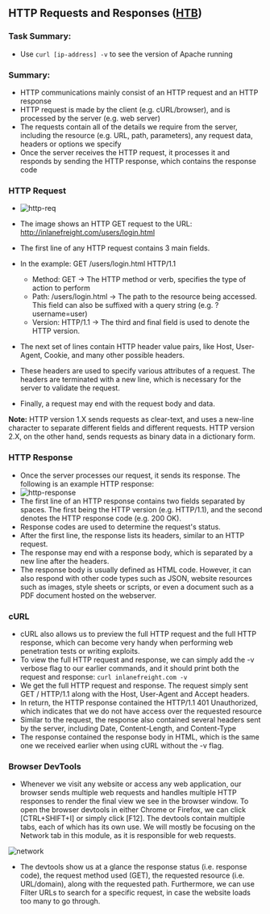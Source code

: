 ## HTTP Requests and Responses ([HTB](https://academy.hackthebox.com/module/35/section/220))

### Task Summary:

- Use `curl [ip-address] -v` to see the version of Apache running

### Summary:

-   HTTP communications mainly consist of an HTTP request and an HTTP response
-   HTTP request is made by the client (e.g. cURL/browser), and is processed by the server (e.g. web server)
-   The requests contain all of the details we require from the server, including the resource (e.g. URL, path, parameters), any request data, headers or options we specify
- Once the server receives the HTTP request, it processes it and responds by sending the HTTP response, which contains the response code

### HTTP Request

- ![http-req](https://academy.hackthebox.com/storage/modules/35/raw_request.png)
- The image shows an HTTP GET request to the URL: http://inlanefreight.com/users/login.html
- The first line of any HTTP request contains 3 main fields.
- In the example: GET /users/login.html HTTP/1.1
    - Method: GET -> The HTTP method or verb, specifies the type of action to perform
    - Path: /users/login.html -> The path to the resource being accessed. This field can also be suffixed with a query string (e.g. ?username=user)
    - Version: HTTP/1.1 -> The third and final field is used to denote the HTTP version.

- The next set of lines contain HTTP header value pairs, like Host, User-Agent, Cookie, and many other possible headers.
- These headers are used to specify various attributes of a request. The headers are terminated with a new line, which is necessary for the server to validate the request.
- Finally, a request may end with the request body and data.

**Note:** HTTP version 1.X sends requests as clear-text, and uses a new-line character to separate different fields and different requests. HTTP version 2.X, on the other hand, sends requests as binary data in a dictionary form.

### HTTP Response

- Once the server processes our request, it sends its response. The following is an example HTTP response:
- ![http-response](https://academy.hackthebox.com/storage/modules/35/raw_response.png)
- The first line of an HTTP response contains two fields separated by spaces. The first being the HTTP version (e.g. HTTP/1.1), and the second denotes the HTTP response code (e.g. 200 OK).
- Response codes are used to determine the request's status.
- After the first line, the response lists its headers, similar to an HTTP request.
- The response may end with a response body, which is separated by a new line after the headers.
- The response body is usually defined as HTML code. However, it can also respond with other code types such as JSON, website resources such as images, style sheets or scripts, or even a document such as a PDF document hosted on the webserver.

### cURL
- cURL also allows us to preview the full HTTP request and the full HTTP response, which can become very handy when performing web penetration tests or writing exploits.
- To view the full HTTP request and response, we can simply add the -v verbose flag to our earlier commands, and it should print both the request and response: `curl inlanefreight.com -v`
- We get the full HTTP request and response. The request simply sent GET / HTTP/1.1 along with the Host, User-Agent and Accept headers.
- In return, the HTTP response contained the HTTP/1.1 401 Unauthorized, which indicates that we do not have access over the requested resource
- Similar to the request, the response also contained several headers sent by the server, including Date, Content-Length, and Content-Type
- The response contained the response body in HTML, which is the same one we received earlier when using cURL without the -v flag.

### Browser DevTools
- Whenever we visit any website or access any web application, our browser sends multiple web requests and handles multiple HTTP responses to render the final view we see in the browser window. To open the browser devtools in either Chrome or Firefox, we can click [CTRL+SHIFT+I] or simply click [F12]. The devtools contain multiple tabs, each of which has its own use. We will mostly be focusing on the Network tab in this module, as it is responsible for web requests.

![network](https://academy.hackthebox.com/storage/modules/35/devtools_network_requests.jpg)

- The devtools show us at a glance the response status (i.e. response code), the request method used (GET), the requested resource (i.e. URL/domain), along with the requested path. Furthermore, we can use Filter URLs to search for a specific request, in case the website loads too many to go through.

